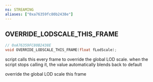 ```yaml
---
ns: STREAMING
aliases: ["0xa76359fc80b2438e"]
---
```

## OVERRIDE_LODSCALE_THIS_FRAME

```c
// 0xA76359FC80B2438E
void OVERRIDE_LODSCALE_THIS_FRAME(float fLodScale);
```

script calls this every frame to override the global LOD scale. when the script stops calling it, the value automatically blends back to default

override the global LOD scale this frame

